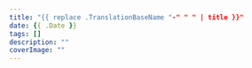 ```yaml
---
title: "{{ replace .TranslationBaseName "-" " " | title }}"
date: {{ .Date }}
tags: []
description: ""
coverImage: ""
---
```

